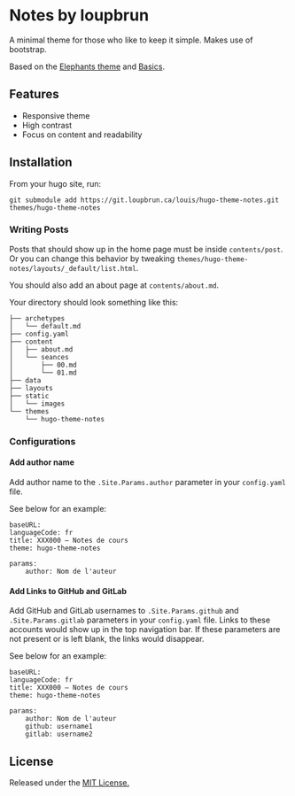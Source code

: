 # Notes by loupbrun

A minimal theme for those who like to keep it simple. Makes use of bootstrap.

Based on the [Elephants theme](https://themes.gohugo.io/elephants/) and [Basics](https://github.com/arjunkrishnababu96/basics).

## Features

* Responsive theme
* High contrast
* Focus on content and readability

## Installation

From your hugo site, run:
```
git submodule add https://git.loupbrun.ca/louis/hugo-theme-notes.git themes/hugo-theme-notes
```

### Writing Posts

Posts that should show up in the home page must be inside `contents/post`. Or you can change this behavior by tweaking `themes/hugo-theme-notes/layouts/_default/list.html`.

You should also add an about page at `contents/about.md`.

Your directory should look something like this:
```
├── archetypes
│   └── default.md
├── config.yaml
├── content
│   ├── about.md
│   └── seances
│       ├── 00.md
│       └── 01.md
├── data
├── layouts
├── static
│   └── images
└── themes
    └── hugo-theme-notes
```


### Configurations

#### Add author name

Add author name to the `.Site.Params.author` parameter in your `config.yaml` file.

See below for an example:
```
baseURL: 
languageCode: fr
title: XXX000 – Notes de cours
theme: hugo-theme-notes

params:
    author: Nom de l'auteur
```

#### Add Links to GitHub and GitLab

Add GitHub and GitLab usernames to `.Site.Params.github` and `.Site.Params.gitlab` parameters in your `config.yaml` file. Links to these accounts would show up in the top navigation bar. If these parameters are not present or is left blank, the links would disappear.

See below for an example:
```
baseURL:
languageCode: fr
title: XXX000 – Notes de cours
theme: hugo-theme-notes

params:
    author: Nom de l'auteur
    github: username1
    gitlab: username2
```


## License

Released under the [MIT License.](https://github.com/loup-brun/hugo-theme-notes/blob/master/LICENSE.md)
